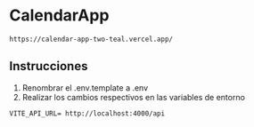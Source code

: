 # CalendarApp
```
https://calendar-app-two-teal.vercel.app/
```
## Instrucciones
1. Renombrar el .env.template a .env
2. Realizar los cambios respectivos en las variables de entorno

```
VITE_API_URL= http://localhost:4000/api

```
